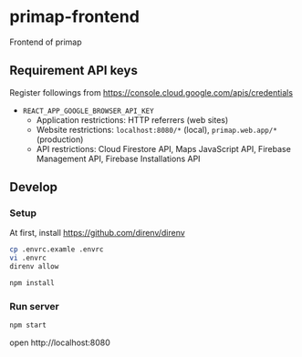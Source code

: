 # primap-frontend
Frontend of primap

## Requirement API keys
Register followings from https://console.cloud.google.com/apis/credentials

* `REACT_APP_GOOGLE_BROWSER_API_KEY`
  * Application restrictions: HTTP referrers (web sites)
  * Website restrictions: `localhost:8080/*` (local), `primap.web.app/*` (production)
  * API restrictions: Cloud Firestore API, Maps JavaScript API, Firebase Management API, Firebase Installations API

## Develop
### Setup
At first, install https://github.com/direnv/direnv

```bash
cp .envrc.examle .envrc
vi .envrc
direnv allow

npm install
```

### Run server
```bash
npm start
```

open http://localhost:8080
